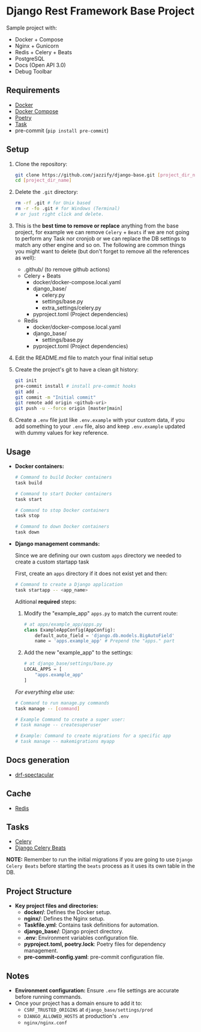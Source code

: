 # Django Rest Framework Base Project

Sample project with:
- Docker + Compose
- Nginx + Gunicorn
- Redis + Celery + Beats
- PostgreSQL
- Docs (Open API 3.0)
- Debug Toolbar

## Requirements
- [Docker](https://www.docker.com/)
- [Docker Compose](https://docs.docker.com/compose/)
- [Poetry](https://python-poetry.org/)
- [Task](https://taskfile.dev/)
- pre-commit (`pip install pre-commit`)

## Setup
1. Clone the repository:
    ```sh
    git clone https://github.com/jazzify/django-base.git [project_dir_name]
    cd [project_dir_name]
    ```
1. Delete the `.git` directory:
    ```sh
    rm -rf .git # for Unix based
    rm -r -fo .git # for Windows (Terminal)
    # or just right click and delete.
    ```
1. This is the **best time to remove or replace** anything from the base project, for example we can remove `Celery` + `Beats` if we are not going to perform any Task nor cronjob or we can replace the DB settings to match any other engine and so on. The following are common things you might want to delete (but don't forget to remove all the references as well):
    - .github/ (to remove github actions)
    - Celery + Beats
        - docker/docker-compose.local.yaml
        - django_base/
            - celery.py
            - settings/base.py
            - extra_settings/celery.py
        - pyproject.toml (Project dependencies)
    - Redis
        - docker/docker-compose.local.yaml
        - django_base/
            - settings/base.py
        - pyproject.toml (Project dependencies)


1. Edit the README.md file to match your final initial setup
1. Create the project's git to have a clean git history:
    ```sh
    git init
    pre-commit install # install pre-commit hooks
    git add .
    git commit -m "Initial commit"
    git remote add origin <github-uri>
    git push -u --force origin [master|main]
    ```
1. Create a `.env` file just like `.env.example` with your custom data, if you add something to your `.env` file, also and keep `.env.example` updated with dummy values for key reference.

## Usage

- **Docker containers:**
    ```bash
    # Command to build Docker containers
    task build
    ```
    ```bash
    # Command to start Docker containers
    task start
    ```
    ```bash
    # Command to stop Docker containers
    task stop
    ```
    ```bash
    # Command to down Docker containers
    task down
    ```

 - **Django management commands:**

    Since we are defining our own custom `apps` directory we needed to create a custom startapp task

    First, create an `apps` directory if it does not exist yet and then:

    ```bash
    # Command to create a Django application
    task startapp -- <app_name>
    ```

    Aditional **required** steps:

    1. Modify the "example_app" `apps.py` to match the current route:

        ```python
        # at apps/example_app/apps.py
        class ExampleAppConfig(AppConfig):
            default_auto_field = 'django.db.models.BigAutoField'
            name = 'apps.example_app' # Prepend the "apps." part
        ```

    1. Add the new "example_app" to the settings:

        ```python
        # at django_base/settings/base.py
        LOCAL_APPS = [
            "apps.example_app"
        ]
        ```

    _For everything else use:_
    ```bash
    # Command to run manage.py commands
    task manage -- [command]

    # Example Command to create a super user:
    # task manage -- createsuperuser

    # Example: Command to create migrations for a specific app
    # task manage -- makemigrations myapp
    ```

## Docs generation
- [drf-spectacular](https://drf-spectacular.readthedocs.io/en/latest/index.html)

## Cache
- [Redis](https://github.com/redis/hiredis-py)

## Tasks
- [Celery](https://docs.celeryq.dev/en/stable/)
- [Django Celery Beats](https://django-celery-beat.readthedocs.io/en/latest/)

**NOTE:** Remember to run the initial migrations if you are going to use `Django Celery Beats` before starting the `beats` process as it uses its own table in the DB.

## Project Structure
- **Key project files and directories:**
  - **docker/**: Defines the Docker setup.
  - **nginx/**: Defines the Nginx setup.
  - **Taskfile.yml**: Contains task definitions for automation.
  - **django_base/**: Django project directory.
  - **.env**: Environment variables configuration file.
  - **pyproject.toml, poetry.lock**: Poetry files for dependency management.
  - **pre-commit-config.yaml**: pre-commit configuration file.

## Notes
- **Environment configuration:** Ensure `.env` file settings are accurate before running commands.
- Once your project has a domain ensure to add it to:
    - `CSRF_TRUSTED_ORIGINS` at `django_base/settings/prod`
    - `DJANGO_ALLOWED_HOSTS` at production's `.env`
    - `nginx/nginx.conf`

